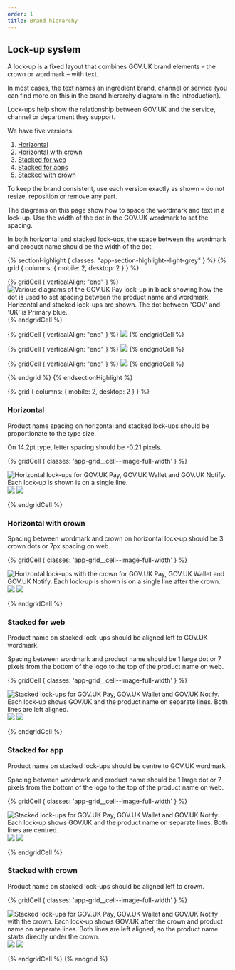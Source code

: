 ```yaml
---
order: 1
title: Brand hierarchy
---
```


## Lock-up system

A lock-up is a fixed layout that combines GOV.UK brand elements – the crown or wordmark – with text.

In most cases, the text names an ingredient brand, channel or service (you can find more on this in the brand hierarchy diagram in the introduction).

Lock-ups help show the relationship between GOV.UK and the service, channel or department they support.

We have five versions:

1. [Horizontal](#horizontal)
2. [Horizontal with crown](#horizontal-with-crown)
3. [Stacked for web](#stacked-for-web)
4. [Stacked for apps](#stacked-for-app)
5. [Stacked with crown](#stacked-with-crown)

To keep the brand consistent, use each version exactly as shown – do not resize, reposition or remove any part.

The diagrams on this page show how to space the wordmark and text in a lock-up. Use the width of the dot in the GOV.UK wordmark to set the spacing.

In both horizontal and stacked lock-ups, the space between the wordmark and product name should be the width of the dot.

{% sectionHighlight { classes: "app-section-highlight--light-grey" } %}
{% grid { columns: { mobile: 2, desktop: 2 } } %}

{% gridCell { verticalAlign: "end" } %}
![Various diagrams of the GOV.UK Pay lock-up in black showing how the dot is used to set spacing between the product name and wordmark. Horizontal and stacked lock-ups are shown. The dot between 'GOV' and 'UK' is Primary blue.](./lockup-1.svg)
{% endgridCell %}

{% gridCell { verticalAlign: "end" } %}
![](./lockup-2.svg)
{% endgridCell %}

{% gridCell { verticalAlign: "end" } %}
![](./lockup-3.svg)
{% endgridCell %}

{% gridCell { verticalAlign: "end" } %}
![](./lockup-4.svg)
{% endgridCell %}

{% endgrid %}
{% endsectionHighlight %}

{% grid { columns: { mobile: 2, desktop: 2 } } %}

<div class="app-top-border">

### Horizontal

Product name spacing on horizontal and stacked lock-ups should be proportionate to the type size.

On 14.2pt type, letter spacing should be -0.21 pixels.

</div>
{% gridCell { classes: 'app-grid__cell--image-full-width' } %}

![Horizontal lock-ups for GOV.UK Pay, GOV.UK Wallet and GOV.UK Notify. Each lock-up is shown is on a single line.](./horizontal-pay.svg) ![](./horizontal-wallet.svg) ![](./horizontal-notify.svg)

{% endgridCell %}

<div class="app-top-border">

### Horizontal with crown

Spacing between wordmark and crown on horizontal lock-up should be 3 crown dots or 7px spacing on web.

</div>
{% gridCell { classes: 'app-grid__cell--image-full-width' } %}

![Horizontal lock-ups with the crown for GOV.UK Pay, GOV.UK Wallet and GOV.UK Notify. Each lock-up is shown is on a single line after the crown.](./horizontal-with-crown-pay.svg) ![](./horizontal-with-crown-wallet.svg) ![](./horizontal-with-crown-notify.svg)

{% endgridCell %}

<div class="app-top-border">

### Stacked for web

Product name on stacked lock-ups should be aligned left to GOV.UK wordmark.

Spacing between wordmark and product name should be 1 large dot or 7 pixels from the bottom of the logo to the top of the product name on web.

</div>

{% gridCell { classes: 'app-grid__cell--image-full-width' } %}

![Stacked lock-ups for GOV.UK Pay, GOV.UK Wallet and GOV.UK Notify. Each lock-up shows GOV.UK and the product name on separate lines. Both lines are left aligned.](./stacked-for-web-pay.svg) ![](./stacked-for-web-wallet.svg) ![](./stacked-for-web-notify.svg)

{% endgridCell %}

<div class="app-top-border">

### Stacked for app

Product name on stacked lock-ups should be centre to GOV.UK wordmark.

Spacing between wordmark and product name should be 1 large dot or 7 pixels from the bottom of the logo to the top of the product name on web.

</div>
{% gridCell { classes: 'app-grid__cell--image-full-width' } %}

![Stacked lock-ups for GOV.UK Pay, GOV.UK Wallet and GOV.UK Notify. Each lock-up shows GOV.UK and the product name on separate lines. Both lines are centred.](./stacked-for-app-pay.svg) ![](./stacked-for-app-wallet.svg) ![](./stacked-for-app-notify.svg)

{% endgridCell %}

<div class="app-top-border">

### Stacked with crown

Product name on stacked lock-ups should be aligned left to crown.

</div>
{% gridCell { classes: 'app-grid__cell--image-full-width' } %}

![Stacked lock-ups for GOV.UK Pay, GOV.UK Wallet and GOV.UK Notify with the crown. Each lock-up shows GOV.UK after the crown and product name on separate lines. Both lines are left aligned, so the product name starts directly under the crown.](./stacked-with-crown-pay.svg) ![](./stacked-with-crown-wallet.svg) ![](./stacked-with-crown-notify.svg)

{% endgridCell %}
{% endgrid %}

